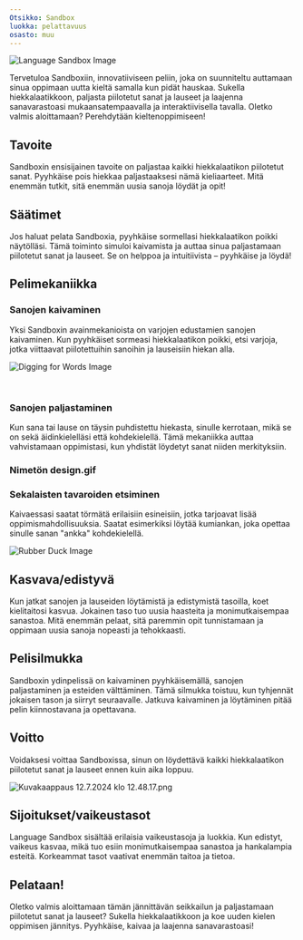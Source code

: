 ```yaml
---
Otsikko: Sandbox
luokka: pelattavuus
osasto: muu
---
```

![Language Sandbox Image](https://help.Studycat.com/hc/article_attachments/34873193987353)


Tervetuloa Sandboxiin, innovatiiviseen peliin, joka on suunniteltu auttamaan sinua oppimaan uutta kieltä samalla kun pidät hauskaa. Sukella hiekkalaatikkoon, paljasta piilotetut sanat ja lauseet ja laajenna sanavarastoasi mukaansatempaavalla ja interaktiivisella tavalla. Oletko valmis aloittamaan? Perehdytään kieltenoppimiseen!


## Tavoite


Sandboxin ensisijainen tavoite on paljastaa kaikki hiekkalaatikon piilotetut sanat. Pyyhkäise pois hiekkaa paljastaaksesi nämä kieliaarteet. Mitä enemmän tutkit, sitä enemmän uusia sanoja löydät ja opit!


## Säätimet


Jos haluat pelata Sandboxia, pyyhkäise sormellasi hiekkalaatikon poikki näytölläsi. Tämä toiminto simuloi kaivamista ja auttaa sinua paljastamaan piilotetut sanat ja lauseet. Se on helppoa ja intuitiivista – pyyhkäise ja löydä!


## Pelimekaniikka


### Sanojen kaivaminen


Yksi Sandboxin avainmekanioista on varjojen edustamien sanojen kaivaminen. Kun pyyhkäiset sormeasi hiekkalaatikon poikki, etsi varjoja, jotka viittaavat piilotettuihin sanoihin ja lauseisiin hiekan alla.


![Digging for Words Image](https://help.Studycat.com/hc/article_attachments/34873193990169)


 


### Sanojen paljastaminen


Kun sana tai lause on täysin puhdistettu hiekasta, sinulle kerrotaan, mikä se on sekä äidinkielelläsi että kohdekielellä. Tämä mekaniikka auttaa vahvistamaan oppimistasi, kun yhdistät löydetyt sanat niiden merkityksiin.


### Nimetön design.gif


### Sekalaisten tavaroiden etsiminen


Kaivaessasi saatat törmätä erilaisiin esineisiin, jotka tarjoavat lisää oppimismahdollisuuksia. Saatat esimerkiksi löytää kumiankan, joka opettaa sinulle sanan "ankka" kohdekielellä.


![Rubber Duck Image](https://help.Studycat.com/hc/article_attachments/34873210402585)


## Kasvava/edistyvä


Kun jatkat sanojen ja lauseiden löytämistä ja edistymistä tasoilla, koet kielitaitosi kasvua. Jokainen taso tuo uusia haasteita ja monimutkaisempaa sanastoa. Mitä enemmän pelaat, sitä paremmin opit tunnistamaan ja oppimaan uusia sanoja nopeasti ja tehokkaasti.


## Pelisilmukka


Sandboxin ydinpelissä on kaivaminen pyyhkäisemällä, sanojen paljastaminen ja esteiden välttäminen. Tämä silmukka toistuu, kun tyhjennät jokaisen tason ja siirryt seuraavalle. Jatkuva kaivaminen ja löytäminen pitää pelin kiinnostavana ja opettavana.


## Voitto


Voidaksesi voittaa Sandboxissa, sinun on löydettävä kaikki hiekkalaatikon piilotetut sanat ja lauseet ennen kuin aika loppuu.


![Kuvakaappaus 12.7.2024 klo 12.48.17.png](https://help.Studycat.com/hc/article_attachments/34967564471577)


## Sijoitukset/vaikeustasot


Language Sandbox sisältää erilaisia ​​vaikeustasoja ja luokkia. Kun edistyt, vaikeus kasvaa, mikä tuo esiin monimutkaisempaa sanastoa ja hankalampia esteitä. Korkeammat tasot vaativat enemmän taitoa ja tietoa.


## Pelataan!


Oletko valmis aloittamaan tämän jännittävän seikkailun ja paljastamaan piilotetut sanat ja lauseet? Sukella hiekkalaatikkoon ja koe uuden kielen oppimisen jännitys. Pyyhkäise, kaivaa ja laajenna sanavarastoasi!